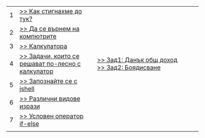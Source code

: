 |   |   |   |
|---|---|---|
| 1 |[>> Как стигнахме до тук?](s01.md)|
| 2 |[>> Да се върнем на компютрите](s02.md)|
| 3 |[>> Калкулатора](s03.md)|
| 4 |[>> Задачи, които се решават по-лесно с калкулатор](s04.md) | [>>&nbsp;Зад1:&nbsp;Данък&nbsp;общ&nbsp;доход](s04p1.md)  [>>&nbsp;Зад2:&nbsp;Боядисване](s04p2.md)|
| 5 |[>> Запознайте се с jshell](s05-jshell)|
| 6 |[>> Различни видове изрази](s06-expressions.md)|
| 7 |[>> Условен оператор if-else](s07-if-else.md)|
|   |   |